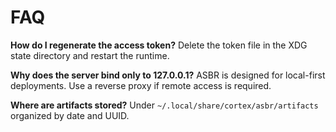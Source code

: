 # FAQ

**How do I regenerate the access token?**
Delete the token file in the XDG state directory and restart the runtime.

**Why does the server bind only to 127.0.0.1?**
ASBR is designed for local-first deployments. Use a reverse proxy if remote access is required.

**Where are artifacts stored?**
Under `~/.local/share/cortex/asbr/artifacts` organized by date and UUID.
